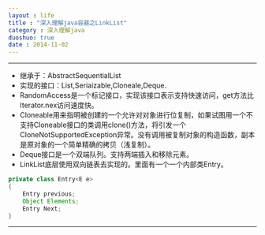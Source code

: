 ```yaml
---
layout : life
title : "深入理解java容器之LinkList"
category : 深入理解java
duoshuo: true
date : 2014-11-02
---
```


------
* 继承于：AbstractSequentialList<E>
* 实现的接口：List,Seriaizable,Cloneale,Deque<E>.
 * RandomAccess是一个标记接口，实现该接口表示支持快速访问，get方法比Iterator.nex访问速度快。
  * Cloneable用来指明被创建的一个允许对对象进行位复制，如果试图用一个不支持Cloneable接口的类调用clone()方法，将引发一个CloneNotSupportedException异常。没有调用被复制对象的构造函数，副本是原对象的一个简单精确的拷贝（浅复制）。
   * Deque接口是一个双端队列。支持两端插入和移除元素。
* LinkList底层使用双向链表去实现的。里面有一个一个内部类Entry。
``` java 
private class Entry<E e>
{
    Entry previous;
    Object Elements;
    Entry Next;
}
```

------

